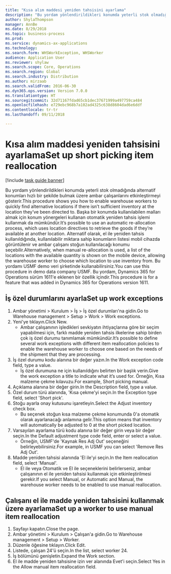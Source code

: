 ```yaml
--- 
title: "Kısa alım maddesi yeniden tahsisini ayarlama"
description: "Bu yordam yönlendirildikleri konumda yeterli stok olmadığında alternatif konumları hızlı bir şekilde bulmak üzere ambar çalışanlarını etkinleştirmeyi gösterir."
author: ShylaThompson
manager: AnnBe
ms.date: 8/29/2018
ms.topic: business-process
ms.prod: 
ms.service: dynamics-ax-applications
ms.technology: 
ms.search.form: WHSWorkException, WHSWorker
audience: Application User
ms.reviewer: shylaw
ms.search.scope: Core, Operations
ms.search.region: Global
ms.search.industry: Distribution
ms.author: mirzaab
ms.search.validFrom: 2016-06-30
ms.dyn365.ops.version: Version 7.0.0
ms.translationtype: HT
ms.sourcegitcommit: 32d71167fdad65cb1dec37671999a497759ca484
ms.openlocfilehash: e729ebc968b7a102ad4325c638d8604dad6e6ddf
ms.contentlocale: tr-tr
ms.lasthandoff: 09/11/2018

---
```

# <a name="set-up-short-picking-item-reallocation"></a><span data-ttu-id="da090-103">Kısa alım maddesi yeniden tahsisini ayarlama</span><span class="sxs-lookup"><span data-stu-id="da090-103">Set up short picking item reallocation</span></span>

[!include [task guide banner](../../includes/task-guide-banner.md)]

<span data-ttu-id="da090-104">Bu yordam yönlendirildikleri konumda yeterli stok olmadığında alternatif konumları hızlı bir şekilde bulmak üzere ambar çalışanlarını etkinleştirmeyi gösterir.</span><span class="sxs-lookup"><span data-stu-id="da090-104">This procedure shows you how to enable warehouse workers to quickly find alternative locations if there isn’t sufficient inventory at the location they’ve been directed to.</span></span> <span data-ttu-id="da090-105">Başka bir konumda kullanılabilen malları almak için konum yönergeleri kullanan otomatik yeniden tahsis işlemi kullanmak da mümkündür.</span><span class="sxs-lookup"><span data-stu-id="da090-105">It’s possible to use an automatic re-allocation process, which uses location directives to retrieve the goods if they’re available at another location.</span></span> <span data-ttu-id="da090-106">Alternatif olarak, el ile yeniden tahsis kullanıldığında, kullanılabilir miktara sahip konumların listesi mobil cihazda görüntülenir ve ambar çalışanı stoğun kullanılacağı konumu seçebilir.</span><span class="sxs-lookup"><span data-stu-id="da090-106">Alternatively, when manual re-allocation is used, a list of the locations with the available quantity is shown on the mobile device, allowing the warehouse worker to choose which location to use inventory from.</span></span> <span data-ttu-id="da090-107">Bu yordamı USMF demo veri şirketinde kullanabilirsiniz.</span><span class="sxs-lookup"><span data-stu-id="da090-107">You can use this procedure in demo data company USMF.</span></span> <span data-ttu-id="da090-108">Bu yordam, Dynamics 365 for Operations sürüm 1611'e eklenen bir özellik içindir.</span><span class="sxs-lookup"><span data-stu-id="da090-108">This procedure is for a feature that was added in Dynamics 365 for Operations version 1611.</span></span>


## <a name="set-up-work-exceptions"></a><span data-ttu-id="da090-109">İş özel durumlarını ayarla</span><span class="sxs-lookup"><span data-stu-id="da090-109">Set up work exceptions</span></span>
1. <span data-ttu-id="da090-110">Ambar yönetimi > Kurulum > İş > İş özel durumları'na gidin.</span><span class="sxs-lookup"><span data-stu-id="da090-110">Go to Warehouse management > Setup > Work > Work exceptions.</span></span>
2. <span data-ttu-id="da090-111">Yeni'ye tıklayın.</span><span class="sxs-lookup"><span data-stu-id="da090-111">Click New.</span></span>
    * <span data-ttu-id="da090-112">Ambar çalışanının işledikleri sevkiyatın ihtiyaçlarına göre bir seçim yapabilmesi için, farklı madde yeniden tahsis ilkelerine sahip birden çok iş özel durumu tanımlamak mümkündür.</span><span class="sxs-lookup"><span data-stu-id="da090-112">It’s possible to define several work exceptions with different item reallocation policies to enable the warehouse worker to choose one based on the needs of the shipment that they are processing.</span></span>  
3. <span data-ttu-id="da090-113">İş özel durumu kodu alanına bir değer yazın.</span><span class="sxs-lookup"><span data-stu-id="da090-113">In the Work exception code field, type a value.</span></span>
    * <span data-ttu-id="da090-114">İş özel durumuna ne için kullanıldığını belirten bir başlık verin.</span><span class="sxs-lookup"><span data-stu-id="da090-114">Give the work exception a title to indicate what it’s used for.</span></span> <span data-ttu-id="da090-115">Örneğin, Kısa malzeme çekme kılavuzu.</span><span class="sxs-lookup"><span data-stu-id="da090-115">For example, Short picking manual.</span></span>  
4. <span data-ttu-id="da090-116">Açıklama alanına bir değer girin.</span><span class="sxs-lookup"><span data-stu-id="da090-116">In the Description field, type a value.</span></span>
5. <span data-ttu-id="da090-117">Özel durum türü alanında, 'Kısa çekme'yi seçin.</span><span class="sxs-lookup"><span data-stu-id="da090-117">In the Exception type field, select 'Short pick'.</span></span>
6. <span data-ttu-id="da090-118">Stoğu ayarla onay kutusunu işaretleyin.</span><span class="sxs-lookup"><span data-stu-id="da090-118">Select the Adjust inventory check box.</span></span>
    * <span data-ttu-id="da090-119">Bu seçenek stoğun kısa malzeme çekme konumunda 0'a otomatik olarak ayarlanacağı anlamına gelir.</span><span class="sxs-lookup"><span data-stu-id="da090-119">This option means that inventory will automatically be adjusted to 0 at the short picked location.</span></span>  
7. <span data-ttu-id="da090-120">Varsayılan ayarlama türü kodu alanına bir değer girin veya bir değer seçin.</span><span class="sxs-lookup"><span data-stu-id="da090-120">In the Default adjustment type code field, enter or select a value.</span></span>
    * <span data-ttu-id="da090-121">Örneğin, USMF'de 'Kaynak Res Adj Out' seçeneğini belirleyebilirsiniz.</span><span class="sxs-lookup"><span data-stu-id="da090-121">For example, in USMF you can select 'Remove Res Adj Out'.</span></span>  
8. <span data-ttu-id="da090-122">Madde yeniden tahsisi alanında 'El ile'yi seçin.</span><span class="sxs-lookup"><span data-stu-id="da090-122">In the Item reallocation field, select 'Manual'.</span></span>
    * <span data-ttu-id="da090-123">El ile veya Otomatik ve El ile seçeneklerini belirlerseniz, ambar çalışanının el ile yeniden tahsisi kullanmak için etkinleştirilmesi gerekir.</span><span class="sxs-lookup"><span data-stu-id="da090-123">If you select Manual, or Automatic and Manual, the warehouse worker needs to be enabled to use manual reallocation.</span></span>  

## <a name="set-up-a-worker-to-use-manual-item-reallocation"></a><span data-ttu-id="da090-124">Çalışanı el ile madde yeniden tahsisini kullanmak üzere ayarlama</span><span class="sxs-lookup"><span data-stu-id="da090-124">Set up a worker to use manual item reallocation</span></span>
1. <span data-ttu-id="da090-125">Sayfayı kapatın.</span><span class="sxs-lookup"><span data-stu-id="da090-125">Close the page.</span></span>
2. <span data-ttu-id="da090-126">Ambar yönetimi > Kurulum > Çalışan'a gidin.</span><span class="sxs-lookup"><span data-stu-id="da090-126">Go to Warehouse management > Setup > Worker.</span></span>
3. <span data-ttu-id="da090-127">Düzenle öğesine tıklayın.</span><span class="sxs-lookup"><span data-stu-id="da090-127">Click Edit.</span></span>
4. <span data-ttu-id="da090-128">Listede, çalışan 24'ü seçin.</span><span class="sxs-lookup"><span data-stu-id="da090-128">In the list, select worker 24.</span></span>
5. <span data-ttu-id="da090-129">İş bölümünü genişletin.</span><span class="sxs-lookup"><span data-stu-id="da090-129">Expand the Work section.</span></span>
6. <span data-ttu-id="da090-130">El ile madde yeniden tahsisine izin ver alanında Evet'i seçin.</span><span class="sxs-lookup"><span data-stu-id="da090-130">Select Yes in the Allow manual item reallocation field.</span></span>



